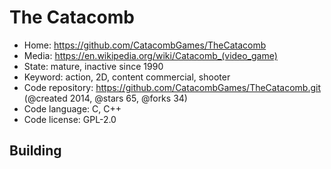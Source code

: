 # The Catacomb

- Home: https://github.com/CatacombGames/TheCatacomb
- Media: https://en.wikipedia.org/wiki/Catacomb_(video_game)
- State: mature, inactive since 1990
- Keyword: action, 2D, content commercial, shooter
- Code repository: https://github.com/CatacombGames/TheCatacomb.git (@created 2014, @stars 65, @forks 34)
- Code language: C, C++
- Code license: GPL-2.0

## Building
